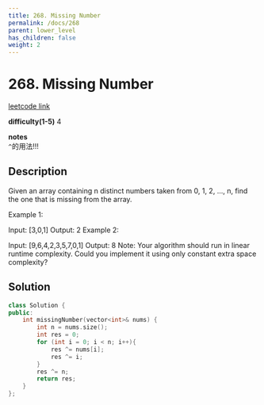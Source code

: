 ```yaml
---
title: 268. Missing Number
permalink: /docs/268
parent: lower_level
has_children: false
weight: 2
---
```

# 268. Missing Number
[leetcode link](https://leetcode.com/problems/missing-number/)

**difficulty(1-5)** 
4

**notes**   
`^`的用法!!!

## Description
Given an array containing n distinct numbers taken from 0, 1, 2, ..., n, find the one that is missing from the array.

Example 1:

Input: [3,0,1]
Output: 2
Example 2:

Input: [9,6,4,2,3,5,7,0,1]
Output: 8
Note:
Your algorithm should run in linear runtime complexity. Could you implement it using only constant extra space complexity?


## Solution
```c++
class Solution {
public:
    int missingNumber(vector<int>& nums) {
        int n = nums.size();
        int res = 0;
        for (int i = 0; i < n; i++){
            res ^= nums[i];
            res ^= i;
        }
        res ^= n;
        return res;
    }
};
```

<!-- 
Default label
{: .label }

Blue label
{: .label .label-blue }

Stable
{: .label .label-green }

New release
{: .label .label-purple }

Coming soon
{: .label .label-yellow }

Deprecated
{: .label .label-red } -->
